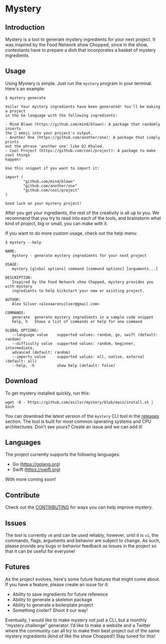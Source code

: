 # Mystery

## Introduction

Mystery is a tool to generate mystery ingredients for your next project. It was
inspired by the Food Network show Chopped, since in the show, contestants have
to prepare a dish that incorporates a basket of mystery ingredients.

## Usage

Using Mystery is simple. Just run the `mystery` program in your terminal.
Here's an example:

```
$ mystery generate

Voila! Your mystery ingredients have been generated! You'll be making a project
in the Go language with the following ingredients:

- Mind Blown (https://github.com/mind/blown): A package that randomly inserts
the 🤯 emoji into your project's output.
- Another One (https://github.com/another/one): A package that simply prints
out the phrase 'another one' like DJ Khaled.
- Cool Project (https://github.com/cool/project): A package to make cool things
happen!

Use this snippet if you want to import it:

import (
        "github.com/mind/blown"
        "github.com/another/one"
        "github.com/cool/project"
)

Good luck on your mystery project!
```

After you get your ingredients, the rest of the creativity is all up to you. We
recommend that you try to read into each of the tools, and brainstorm what kind
of project, big or small, you can make with it.

If you want to do more custom usage, check out the help menu:

```
$ mystery --help

NAME:
   mystery - generate mystery ingredients for your next project

USAGE:
   mystery [global options] command [command options] [arguments...]

DESCRIPTION:
   Inspired by the Food Network show Chopped, mystery provides you with mystery
   ingredients to help kickstart your new or existing project.

AUTHOR:
   Alex Silver <alexaaronsilver@gmail.com>

COMMANDS:
   generate  generate mystery ingredients in a sample code snippet
   help, h   Shows a list of commands or help for one command

GLOBAL OPTIONS:
   --language value    supported values: random, go, swift (default: random)
   --difficulty value  supported values: random, beginner, intermediate, 
   advanced (default: random)
   --imports value     supported values: all, native, external (default: all)
   --help, -h          show help (default: false)
```

## Download

To get mystery installed quickly, run this:
```
wget -O - https://github.com/asilvr/mystery/blob/main/install.sh | bash
```

You can download the latest version of the `mystery` CLI tool in the 
[releases](https://github.com/asilvr/mystery/releases) section. The tool is 
built for most common operating systems and CPU architectures. Don't see yours?
Create an issue and we can add it!

## Languages

The project currently supports the following languages:

- Go (https://golang.org)
- Swift (https://swift.org)

With more coming soon!

## Contribute

Check out the [CONTRIBUTING](./CONTRIBUTING.md) for ways you can help improve
mystery.

## Issues

The tool is currently `v0` and can be used reliably, however, until it is `v1`,
the commands, flags, arguments and behavior are subject to change. As such,
please provide any bugs or behavior feedback as issues in the project so that
it can be useful for everyone!

## Futures

As the project evolves, here's some future features that might come about. If
you have a feature, please create an issue for it:

- Ability to save ingredients for future reference
- Ability to generate a skeleton package
- Ability to generate a boilerplate project
- Something cooler? Shoot it our way!

Eventually, I would like to make mystery not just a CLI, but a monthly “mystery
challenge” generator. I’d like to make a website and a Twitter where the 
community can all try to make their best project out of the same mystery 
ingredients (kind of like the show Chopped!) Stay tuned for this!
